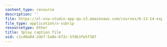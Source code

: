```yaml
---
content_type: resource
description: ''
file: https://ol-ocw-studio-app-qa.s3.amazonaws.com/courses/8-13-14-experimental-physics-i-ii-junior-lab-fall-2016-spring-2017/c1cd0a0d2de75a8ebf2c5fdb3fe5f387_bHTpiafiYsY.vtt
file_type: application/x-subrip
resourcetype: Other
title: 3play caption file
uid: c1cd0a0d-2de7-5a8e-bf2c-5fdb3fe5f387
---
```

